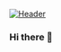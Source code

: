 [![Header](https://raw.githubusercontent.com/ManoranjanThakur/<OWNER>/<OWNER>/readme_header.png "Header")](https://images-wixmp-ed30a86b8c4ca887773594c2.wixmp.com/f/3c6090b4-c181-4717-9483-e57e9a28f609/d9wwjbe-feadff97-5da8-4e1a-9122-215f13c2b169.png/v1/fill/w_1192,h_670,q_70,strp/uzumaki_naruto___naruto_by_ovieswifty_d9wwjbe-pre.jpg?token=eyJ0eXAiOiJKV1QiLCJhbGciOiJIUzI1NiJ9.eyJzdWIiOiJ1cm46YXBwOiIsImlzcyI6InVybjphcHA6Iiwib2JqIjpbW3siaGVpZ2h0IjoiPD0xMDgwIiwicGF0aCI6IlwvZlwvM2M2MDkwYjQtYzE4MS00NzE3LTk0ODMtZTU3ZTlhMjhmNjA5XC9kOXd3amJlLWZlYWRmZjk3LTVkYTgtNGUxYS05MTIyLTIxNWYxM2MyYjE2OS5wbmciLCJ3aWR0aCI6Ijw9MTkyMCJ9XV0sImF1ZCI6WyJ1cm46c2VydmljZTppbWFnZS5vcGVyYXRpb25zIl19.wUJaKzgToc9X0UpyFLVd3lnY8f6_RlB87LAAyTwzlEs)
### Hi there 👋

<!--
**ManoranjanThakur/ManoranjanThakur** is a ✨ _special_ ✨ repository because its `README.md` (this file) appears on your GitHub profile.

Here are some ideas to get you started:

- 🔭 I’m currently working on ...
- 🌱 I’m currently learning ...
- 👯 I’m looking to collaborate on ...
- 🤔 I’m looking for help with ...
- 💬 Ask me about ...
- 📫 How to reach me: ...
- 😄 Pronouns: ...
- ⚡ Fun fact: ...
-->
